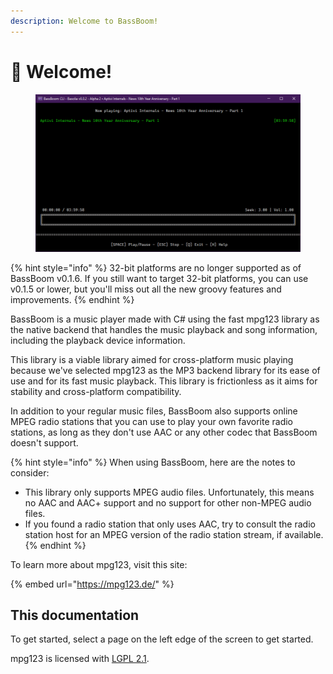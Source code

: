 ```yaml
---
description: Welcome to BassBoom!
---
```


# 👋 Welcome!

<figure><img src=".gitbook/assets/BB.Cli.png" alt=""><figcaption></figcaption></figure>

{% hint style="info" %}
32-bit platforms are no longer supported as of BassBoom v0.1.6. If you still want to target 32-bit platforms, you can use v0.1.5 or lower, but you'll miss out all the new groovy features and improvements.
{% endhint %}

BassBoom is a music player made with C# using the fast mpg123 library as the native backend that handles the music playback and song information, including the playback device information.

This library is a viable library aimed for cross-platform music playing because we've selected mpg123 as the MP3 backend library for its ease of use and for its fast music playback. This library is frictionless as it aims for stability and cross-platform compatibility.

In addition to your regular music files, BassBoom also supports online MPEG radio stations that you can use to play your own favorite radio stations, as long as they don't use AAC or any other codec that BassBoom doesn't support.

{% hint style="info" %}
When using BassBoom, here are the notes to consider:

* This library only supports MPEG audio files. Unfortunately, this means no AAC and AAC+ support and no support for other non-MPEG audio files.
* If you found a radio station that only uses AAC, try to consult the radio station host for an MPEG version of the radio station stream, if available.
{% endhint %}

To learn more about mpg123, visit this site:

{% embed url="https://mpg123.de/" %}

## This documentation

To get started, select a page on the left edge of the screen to get started.

mpg123 is licensed with [LGPL 2.1](https://mpg123.de/trunk/COPYING).
